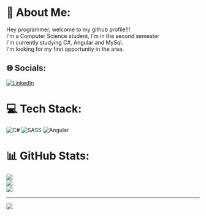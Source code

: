# 💫 About Me:
Hey programmer, welcome to my github profile!!!<br>I'm a Computer Science student, I'm in the second semester<br>I'm currently studying C#, Angular and MySql.<br>I'm looking for my first opportunity in the area.<br>


## 🌐 Socials:
[![LinkedIn](https://img.shields.io/badge/LinkedIn-%230077B5.svg?logo=linkedin&logoColor=white)](https://linkedin.com/in/https://www.linkedin.com/in/anderson-vasconcelos-760691264/) 

# 💻 Tech Stack:
![C#](https://img.shields.io/badge/c%23-%23239120.svg?style=flat-square&logo=C-sharp&logoColor=white) ![SASS](https://img.shields.io/badge/SASS-hotpink.svg?style=flat-square&logo=SASS&logoColor=white) ![Angular](https://img.shields.io/badge/angular-%23DD0031.svg?style=flat-square&logo=angular&logoColor=white)
# 📊 GitHub Stats:
![](https://github-readme-stats.vercel.app/api?username=vascsx&theme=dark&hide_border=false&include_all_commits=true&count_private=false)<br/>
![](https://github-readme-streak-stats.herokuapp.com/?user=vascsx&theme=dark&hide_border=false)<br/>
![](https://github-readme-stats.vercel.app/api/top-langs/?username=vascsx&theme=dark&hide_border=false&include_all_commits=true&count_private=false&layout=compact)

---
[![](https://visitcount.itsvg.in/api?id=vascsx&icon=1&color=8)](https://visitcount.itsvg.in)

<!-- Proudly created with GPRM ( https://gprm.itsvg.in ) -->
